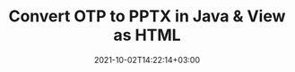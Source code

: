 ---
############################# Static ############################
layout: "autogen"
date: 2021-10-02T14:22:14+03:00
draft: false
path: "total/java/conversion/otp-to-pptx/"

############################# Head ############################
head_title: "Convert OTP to PPTX in Java - Sample Java Code"
head_description: "Java document conversion library to convert OTP to PPTX and 100+ other file formats in Java & J2SE applications. View the Converted PPTX document as HTML viewer."

############################# Header ############################
title: "Convert OTP to PPTX in Java & View as HTML"
description: "Programmatically convert OTP to PPTX in Java & J2SE platforms using flexible document manipulation options to customize the resultant document. Convert the complete document or some specific pages based on page numbers or selective page ranges using Java document conversion library."

############################# SubMenu ############################
submenu:
    enable: false

############################# Content ############################
content:
    enable: true
    block:
    - title_left: "OTP to PPTX Conversion in Java"
      content_left: |
          Perform OTP to PPTX file conversion in three simple steps using Java. View the converted document as HTML without any external software dependency.

          -   Create a new instance of **Converter** class and load the OTP file
          -   Set **ConvertOptions** for the PPTX document type
          -   Call **Convert** method of **Converter** class instance for conversion to PPTX
          -   Set options for HTML viewer
          -   Create **Viewer** object to view converted PPTX as HTML
          
      title_right: "Convert Remotely Located Documents"
      content_right: |
          You require `GroupDocs.Conversion` & `GroupDocs.Viewer` namespaces to convert between a wide range of popular document types such as PDF, Microsoft Word, Excel, PowerPoint, Project, Outlook, HTML, diagrams and image file formats. Explore other [Java APIs for Office documents](https://products.conholdate.com/total/java/) as offered by Conholdate.Total.
          
          Get the respective assembly files from the [downloads](https://downloads.conholdate.com/total/java) or fetch the whole package from [Maven](https://repository.conholdate.com/webapp/#/artifacts/browse/tree/General/repo) to add 'Conholdate.Total` directly in your workspace.
          
      code: |
          ```cs {linenos=false}
          // Convert OTP to PPTX using GroupDocs.Conversion API
          // Load the source OTP file to be converted
          Converter converter = new Converter("input.otp");

          // Get the convert options ready for the target PPTX format
          ConvertOptions convertOptions = new FileType().fromExtension("pptx").getConvertOptions();

          // Convert to PPTX format
          converter.convert("output.pptx", convertOptions);

          // Create Viewer object to view the converted PPTX as HTML
          try (Viewer viewer = new Viewer("output.pptx"))
          {
              // Set options for HTML viewer
              HtmlViewOptions viewOptions = HtmlViewOptions.forEmbeddedResources("output{0}.html");

              // View converted PPTX as HTML
              viewer.view(viewOptions);
          }
          ```
    - title_left: "Convert Password Protected OTP to PPTX"
      content_left: |
          Accurately load and convert documents that are protected with a password within your Java based applications. The file format conversion API also supports rendering remote documents from different sources including S3, Blob, FTP, Stream, URL or a local disk.

          -   Create new instance of **Converter** class and pass source document path
          -   Instantiate the proper **ConvertOptions** class e.g. (**PdfConvertOptions**, **WordProcessingConvertOptions**, **SpreadsheetConvertOptions** etc.)
          -   Call **convert** method of **Converter** class instance and pass filename for the converted document
        
      title_right: "Source Document Information Extraction"
      content_right: |
          The documents information extraction feature not only allows getting the basic information about the source document file but it also supports extracting some valuable file-format specific information such as project start and end dates of a Microsoft Project file, any printing restrictions on a PDF document, list of folders enclosed in an Outlook data file etc. 

          Convert popular document file formats on different operating systems such as Windows, Linux or macOS while using development environments such as NetBeans, IntelliJ IDEA and Eclipse.
          
      code: |
          ```cs {linenos=false}
          // Load and convert password protected documents
          WordProcessingLoadOptions loadOptions = new WordProcessingLoadOptions();
          loadOptions.setPassword("12345");

          // Create an instance of Converter class and pass source document path and the load options delegate as a constructor parameters
          Converter converter = new Converter("input.otp", loadOptions);

          // Instantiate PdfConvertOptions class
          PdfConvertOptions options = new PdfConvertOptions();

          // Call convert method of Converter class instance and pass filename for the converted document and the instance of ConvertOptions from the previous step
          converter.convert("output.pptx, options);
          ```
############################# About Formats ############################
about_formats:
    enable: false
############################# More Formats ############################
more_formats:
    enable: true
    auto: false
    other_out_formats: PDF DOCX DOT DOTX DOTM TXT RTF HTML MHTML XLS XLSX XLSM XLT XLTX XLTM DIF PPT PPTX PPS PPSX POT POTX POTM ODT OTT EMZ WMZ SVGZ TEX DCM WMF BMP PNG GIF JPEG TIFF
############################# Back to top ###############################
back_to_top:
  enable: true
---